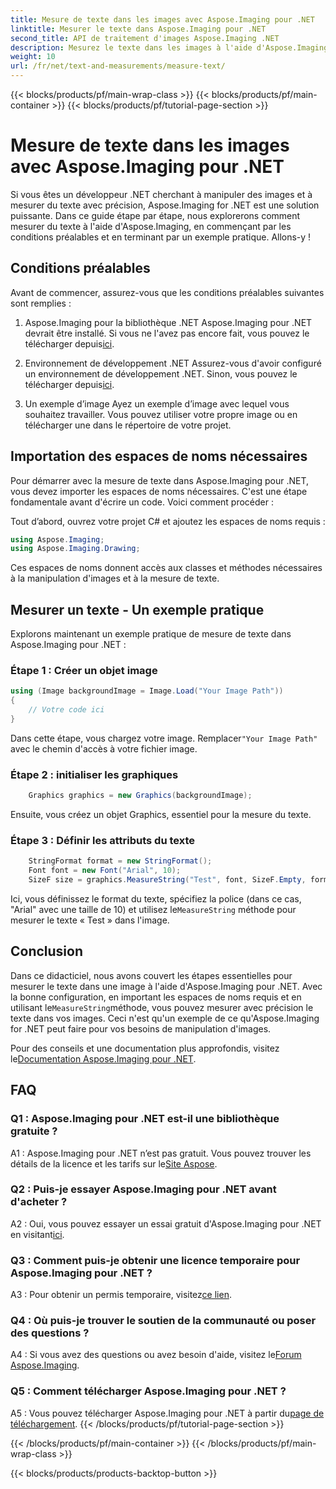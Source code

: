 ```yaml
---
title: Mesure de texte dans les images avec Aspose.Imaging pour .NET
linktitle: Mesurer le texte dans Aspose.Imaging pour .NET
second_title: API de traitement d'images Aspose.Imaging .NET
description: Mesurez le texte dans les images à l'aide d'Aspose.Imaging pour .NET. Une puissante bibliothèque .NET. Mesure de texte précise et efficace.
weight: 10
url: /fr/net/text-and-measurements/measure-text/
---
```


{{< blocks/products/pf/main-wrap-class >}}
{{< blocks/products/pf/main-container >}}
{{< blocks/products/pf/tutorial-page-section >}}

# Mesure de texte dans les images avec Aspose.Imaging pour .NET

Si vous êtes un développeur .NET cherchant à manipuler des images et à mesurer du texte avec précision, Aspose.Imaging for .NET est une solution puissante. Dans ce guide étape par étape, nous explorerons comment mesurer du texte à l'aide d'Aspose.Imaging, en commençant par les conditions préalables et en terminant par un exemple pratique. Allons-y !

## Conditions préalables

Avant de commencer, assurez-vous que les conditions préalables suivantes sont remplies :

1. Aspose.Imaging pour la bibliothèque .NET
 Aspose.Imaging pour .NET devrait être installé. Si vous ne l'avez pas encore fait, vous pouvez le télécharger depuis[ici](https://releases.aspose.com/imaging/net/).

2. Environnement de développement .NET
 Assurez-vous d'avoir configuré un environnement de développement .NET. Sinon, vous pouvez le télécharger depuis[ici](https://dotnet.microsoft.com/download).

3. Un exemple d’image
Ayez un exemple d’image avec lequel vous souhaitez travailler. Vous pouvez utiliser votre propre image ou en télécharger une dans le répertoire de votre projet.

## Importation des espaces de noms nécessaires

Pour démarrer avec la mesure de texte dans Aspose.Imaging pour .NET, vous devez importer les espaces de noms nécessaires. C'est une étape fondamentale avant d'écrire un code. Voici comment procéder :

Tout d’abord, ouvrez votre projet C# et ajoutez les espaces de noms requis :

```csharp
using Aspose.Imaging;
using Aspose.Imaging.Drawing;
```

Ces espaces de noms donnent accès aux classes et méthodes nécessaires à la manipulation d'images et à la mesure de texte.

## Mesurer un texte - Un exemple pratique

Explorons maintenant un exemple pratique de mesure de texte dans Aspose.Imaging pour .NET :

### Étape 1 : Créer un objet image

```csharp
using (Image backgroundImage = Image.Load("Your Image Path"))
{
    // Votre code ici
}
```

 Dans cette étape, vous chargez votre image. Remplacer`"Your Image Path"` avec le chemin d'accès à votre fichier image.

### Étape 2 : initialiser les graphiques

```csharp
    Graphics graphics = new Graphics(backgroundImage);
```

Ensuite, vous créez un objet Graphics, essentiel pour la mesure du texte.

### Étape 3 : Définir les attributs du texte

```csharp
    StringFormat format = new StringFormat();
    Font font = new Font("Arial", 10);
    SizeF size = graphics.MeasureString("Test", font, SizeF.Empty, format);
```

 Ici, vous définissez le format du texte, spécifiez la police (dans ce cas, "Arial" avec une taille de 10) et utilisez le`MeasureString` méthode pour mesurer le texte « Test » dans l'image.

## Conclusion

 Dans ce didacticiel, nous avons couvert les étapes essentielles pour mesurer le texte dans une image à l'aide d'Aspose.Imaging pour .NET. Avec la bonne configuration, en important les espaces de noms requis et en utilisant le`MeasureString`méthode, vous pouvez mesurer avec précision le texte dans vos images. Ceci n'est qu'un exemple de ce qu'Aspose.Imaging for .NET peut faire pour vos besoins de manipulation d'images.

 Pour des conseils et une documentation plus approfondis, visitez le[Documentation Aspose.Imaging pour .NET](https://reference.aspose.com/imaging/net/).

## FAQ

### Q1 : Aspose.Imaging pour .NET est-il une bibliothèque gratuite ?

 A1 : Aspose.Imaging pour .NET n’est pas gratuit. Vous pouvez trouver les détails de la licence et les tarifs sur le[Site Aspose](https://purchase.aspose.com/buy).

### Q2 : Puis-je essayer Aspose.Imaging pour .NET avant d'acheter ?

 A2 : Oui, vous pouvez essayer un essai gratuit d'Aspose.Imaging pour .NET en visitant[ici](https://releases.aspose.com/). 

### Q3 : Comment puis-je obtenir une licence temporaire pour Aspose.Imaging pour .NET ?

 A3 : Pour obtenir un permis temporaire, visitez[ce lien](https://purchase.aspose.com/temporary-license/).

### Q4 : Où puis-je trouver le soutien de la communauté ou poser des questions ?

 A4 : Si vous avez des questions ou avez besoin d'aide, visitez le[Forum Aspose.Imaging](https://forum.aspose.com/).

### Q5 : Comment télécharger Aspose.Imaging pour .NET ?

 A5 : Vous pouvez télécharger Aspose.Imaging pour .NET à partir du[page de téléchargement](https://releases.aspose.com/imaging/net/).
{{< /blocks/products/pf/tutorial-page-section >}}

{{< /blocks/products/pf/main-container >}}
{{< /blocks/products/pf/main-wrap-class >}}

{{< blocks/products/products-backtop-button >}}
